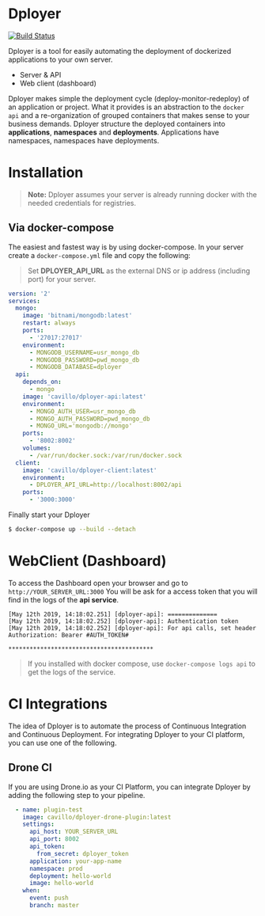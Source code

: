 # Dployer

[![Build Status](http://cloud.drone.io/api/badges/cavillo/dployer/status.svg)](http://cloud.drone.io/cavillo/dployer)

Dployer is a tool for easily automating the deployment of dockerized applications to your own server.

  - Server & API
  - Web client (dashboard)

Dployer makes simple the deployment cycle (deploy-monitor-redeploy) of an application or project. What it provides is an abstraction to the `docker api` and a re-organization of grouped containers that makes sense to your business demands.
Dployer structure the deployed containers into **applications**, **namespaces** and **deployments**. Applications have namespaces, namespaces have deployments.

# Installation

> **Note:** Dployer assumes your server is already running docker with the needed credentials for registries.


## Via docker-compose

The easiest and fastest way is by using docker-compose.
In your server create a `docker-compose.yml` file and copy the following:

> Set **DPLOYER_API_URL** as the external DNS or ip address (including port) for your server.

```yml
version: '2'
services:
  mongo:
    image: 'bitnami/mongodb:latest'
    restart: always
    ports:
      - '27017:27017'
    environment:
      - MONGODB_USERNAME=usr_mongo_db
      - MONGODB_PASSWORD=pwd_mongo_db
      - MONGODB_DATABASE=dployer
  api:
    depends_on:
      - mongo
    image: 'cavillo/dployer-api:latest'
    environment:
      - MONGO_AUTH_USER=usr_mongo_db
      - MONGO_AUTH_PASSWORD=pwd_mongo_db
      - MONGO_URL='mongodb://mongo'
    ports:
      - '8002:8002'
    volumes:
      - /var/run/docker.sock:/var/run/docker.sock
  client:
    image: 'cavillo/dployer-client:latest'
    environment:
      - DPLOYER_API_URL=http://localhost:8002/api
    ports:
      - '3000:3000'
```
Finally start your Dployer
```bash
$ docker-compose up --build --detach
```

# WebClient (Dashboard)

To access the Dashboard open your browser and go to `http://YOUR_SERVER_URL:3000`
You will be ask for a access token that you will find in the logs of the **api service**.

```t
[May 12th 2019, 14:18:02.251] [dployer-api]: ==============
[May 12th 2019, 14:18:02.252] [dployer-api]: Authentication token
[May 12th 2019, 14:18:02.252] [dployer-api]: For api calls, set header Authorization: Bearer #AUTH_TOKEN#

*****************************************
```
> If you installed with docker compose, use `docker-compose logs api` to get the logs of the service.

# CI Integrations

The idea of Dployer is to automate the process of Continuous Integration and Continuous Deployment.
For integrating Dployer to your CI platform, you can use one of the following.

## Drone CI

If you are using Drone.io as your CI Platform, you can integrate Dployer by adding the following step to your pipeline.
```yml
  - name: plugin-test
    image: cavillo/dployer-drone-plugin:latest
    settings:
      api_host: YOUR_SERVER_URL
      api_port: 8002
      api_token:
        from_secret: dployer_token
      application: your-app-name
      namespace: prod
      deployment: hello-world
      image: hello-world
    when:
      event: push
      branch: master
```
